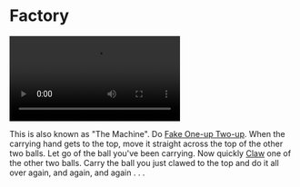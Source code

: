 # Factory

![Factory](/videos/mp4/factory.mp4)

This is also known as "The Machine". Do [Fake One-up Two-up](fakeone-uptwo-up). When the carrying hand gets to the top, move it straight across the top of the other two balls. Let go of the ball you've been carrying. Now quickly [Claw](clawing) one of the other two balls. Carry the ball you just clawed to the top and do it all over again, and again, and again . . .

